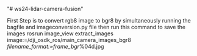 "# ws24-lidar-camera-fusion" 

First Step is to convert rgb8 image to bgr8 by simultaneously running the bagfile and imageconversion.py file 
then run this command to save the images rosrun image_view extract_images image:=/dji_osdk_ros/main_camera_images_bgr8 _filename_format:=frame_bgr_%04d.jpg
